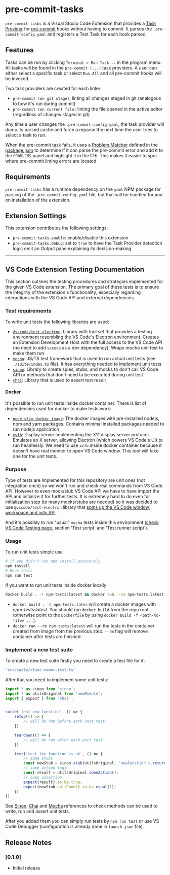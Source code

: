 # pre-commit-tasks

`pre-commit-tasks` is a Visual Studio Code Extension that provides a [Task Provider](https://code.visualstudio.com/api/extension-guides/task-provider) for [pre-commit](https://pre-commit.com/) hooks without having to commit.  It parses the `.pre-commit-config.yaml` and registers a Test Task for each hook parsed.

## Features

Tasks can be run by clicking `Terminal > Run Task...` in the program menu.  All tasks will be found in the `pre-commit (...)` task providers.  A user can either select a specific task or select `Run All` and all pre-commit hooks will be invoked.

Two task providers are created for each linter: 
- `pre-commit (on git stage)`, linting all changes staged in git (analogous to how it's run during commit)
- `pre-commit (on current file)` linting the file opened in the active editor (regardless of changes staged in git)

Any time a user changes the `.pre-commit-config.yaml`, the task provider will dump its parsed cache and force a reparse the next time the user tries to select a task to run.

When the pre-commit task fails, it uses a [Problem Matcher](https://code.visualstudio.com/docs/editor/tasks#_defining-a-problem-matcher) defined in the [package.json](./package.json) to determine if it can parse the pre-commit error and add it to the `PROBLEMS` panel and highlight it in the IDE.  This makes it easier to spot where pre-commit linting errors are located.

## Requirements

`pre-commit-tasks` has a runtime dependency on the `yaml` NPM package for parsing of the `.pre-commit-config.yaml` file, but that will be handled for you on installation of the extension.

## Extension Settings

This extension contributes the following settings:

* `pre-commit-tasks.enable`: enable/disable this extension
* `pre-commit-tasks.debug`: set to `true` to have the Task Provider detection logic emit an Output pane explaining its decision-making

---

## VS Code Extension Testing Documentation

This section outlines the testing procedures and strategies implemented for the given VS Code extension. The primary goal of these tests is to ensure the integrity of the extension's functionality, especially regarding interactions with the VS Code API and external dependencies.

### Test requirements
To write unit tests the following libraries are used:
* [`@vscode/test-electron`](https://code.visualstudio.com/api/working-with-extensions/testing-extension): Library with tool set that provides a testing environment resembling the VS Code's Electron environment. Creates an Extension Development Host with the full access to the VS Code API (no need to add `vscode` as a dev dependency). Wraps mocha unit test to make them run
* [`mocha`](https://mochajs.org): JS/TS test framework that is used to run actual unit tests (see `./suite/index.ts` file). It has everything needed to implement unit tests
* [`sinon`](https://sinonjs.org): Library to create spies, stubs, and mocks to don't call VS Code API or methods that don't need to be executed during unit test
* [`chai`](https://www.chaijs.com): Library that is used  to assert test result

#### Docker
It's possible to run unit tests inside docker container. There is list of dependencies used for docker to make tests work:
* [`node:slim docker image`](https://github.com/nodejs/docker-node): The docker images with pre-installed nodejs, npm and yarn packages. Contains minimal installed packages needed to run nodejs application
* [`xvfb`](https://manpages.ubuntu.com/manpages/xenial/man1/xvfb-run.1.html): Display server implementing the X11 display server protocol. Emulates an X server, allowing Electron (which powers VS Code's UI) to run headlessly. We need to use `xvfb` inside docker container because it doesn't have real monitor to open VS Code window. This tool will fake one for the unit tests.

### Purpose

Type of tests are implemented for this repository are unit ones (not integration once) so we won't run and check real commands from VS Code API. However to even mock/stub VS Code API we have to have import the API and initialize it for further tests. It is extremely hard to do even for initialization step (to many mocks/stubs are needed) so it was decided to use `@vscode/test-electron` library that <u>spins up the VS Code window, workspace and inits API</u>. 

And it's possibly to run "usual" `mocha` tests inside this environment ([check VS Code Testing page](https://code.visualstudio.com/api/working-with-extensions/testing-extension#the-test-script), section 'Test script' and 'Test runner script').

### Usage

To run unit tests simple use
```bash
# if you didn't run npm install previously
npm install
# Runs tests
npm run test
```

If you want to run unit tests inside docker locally
```bash
docker build . -t npm-tests:latest && docker run --rm npm-tests:latest
```

* `docket build . -t npm-tests:lates` will create a docker images with *npm-tests:latest*. You should run `docker build` from the repo root (otherwise point to the `Dockerfile` by using `docker build -f <path-to-file> ...`).
* `docker run --rm npm-tests:latest` will run the tests in the container created from image from the previous step. `--rm` flag will remove container after tests are finished.

### Implement a new test suite

To create a new test suite firstly you need to create a test file for it:
```bash
'src/suite/<func-name>.test.ts'
```

After that you need to implement some unit tests:
```ts
import * as sinon from 'sinon';
import * as utilsOriginal from 'newModule';
import { expect } from 'chai';


suite('test new function', () => {
    setup(() => {
        // will be ran before each unit test
    })

    teardown(() => {
        // will be ran after each unit test
    })

    test('test the function is ok', () => {
        // some stubs
        const newStub = sinon.stub(utilsOriginal, 'newFunction').returns('smth');
        // some action logic
        const result = utilsOriginal.someAction();
        // some assertion
        expect(result).to.be.true;
        expect(newStub.callCount).to.be.equal(1);
    })
})
```

See [Sinon](https://sinonjs.org), [Chai](https://www.chaijs.com) and [Mocha](https://mochajs.org) references to check methods can be used to write, run and assert unit tests.

After you added them you can simply run tests by `npm run test` or use VS Code Debugger (configuration is already done in `launch.json` file).


## Release Notes

### [0.1.0]

- Initial release
